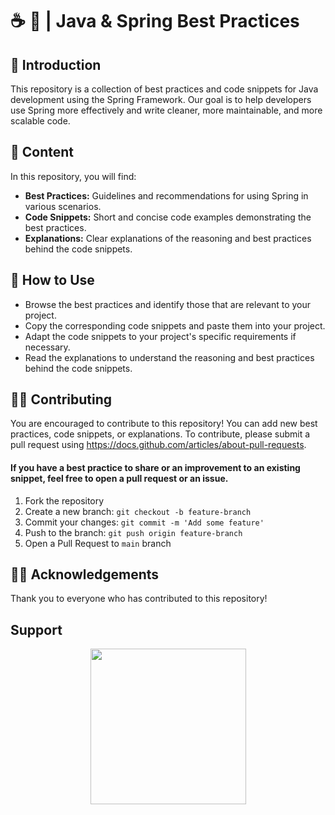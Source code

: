# ☕️  🍃 | Java & Spring Best Practices

## 🚀 Introduction
This repository is a collection of best practices and code snippets for Java development using the Spring Framework. Our goal is to help developers use Spring more effectively and write cleaner, more maintainable, and more scalable code.

## 📄 Content
In this repository, you will find:

- **Best Practices:** Guidelines and recommendations for using Spring in various scenarios.
- **Code Snippets:** Short and concise code examples demonstrating the best practices.
- **Explanations:** Clear explanations of the reasoning and best practices behind the code snippets.

## 💬 How to Use
- Browse the best practices and identify those that are relevant to your project.
- Copy the corresponding code snippets and paste them into your project.
- Adapt the code snippets to your project's specific requirements if necessary.
- Read the explanations to understand the reasoning and best practices behind the code snippets.

## 🧑‍💻 Contributing
You are encouraged to contribute to this repository! You can add new best practices, code snippets, or explanations. To contribute, please submit a pull request using https://docs.github.com/articles/about-pull-requests.

#### If you have a best practice to share or an improvement to an existing snippet, feel free to open a pull request or an issue.

1. Fork the repository
2. Create a new branch: `git checkout -b feature-branch`
4. Commit your changes: `git commit -m 'Add some feature'`
5. Push to the branch: `git push origin feature-branch`
6. Open a Pull Request to `main` branch

## 🙌🏼 Acknowledgements
Thank you to everyone who has contributed to this repository!

## **Support**

<p align="center">
<a href="https://buymeacoffee.com/n8fyqpyf6md"> <img align="center" src="https://bit.ly/4ekTsq0" width="249"></a>
